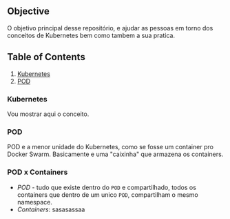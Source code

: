 ## Objective
O objetivo principal desse repositório, e ajudar as pessoas em torno dos conceitos de Kubernetes bem como tambem a sua pratica.

## Table of Contents
1. [Kubernetes](#Kubernetes)
2. [POD](#POD)

### Kubernetes
Vou mostrar aqui o conceito.

### POD
POD e a menor unidade do Kubernetes, como se fosse um container pro Docker Swarm. Basicamente e uma "caixinha" que armazena os containers.

### POD x Containers
- *POD* - tudo que existe dentro do `POD` e compartilhado, todos os containers que dentro de um unico `POD`, compartilham o mesmo namespace.
- *Containers*: sasasassaa
